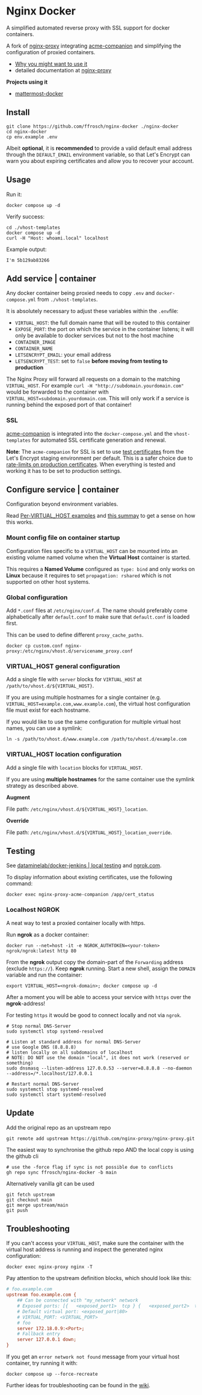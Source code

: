 # Nginx Docker

A simplified automated reverse proxy with SSL support for docker containers.

A fork of [nginx-proxy](https://github.com/nginx-proxy/nginx-proxy) integrating [acme-companion](https://github.com/nginx-proxy/acme-companion) and simplifying the configuration of proxied containers.

- [Why you might want to use it](http://jasonwilder.com/blog/2014/03/25/automated-nginx-reverse-proxy-for-docker/)
- detailed documentation at [nginx-proxy](https://github.com/nginx-proxy/nginx-proxy)

**Projects using it**

- [mattermost-docker](https://github.com/ffrosch/mattermost-docker)

## Install

```shell
git clone https://github.com/ffrosch/nginx-docker ./nginx-docker
cd nginx-docker
cp env.example .env
```

Albeit **optional**, it is **recommended** to provide a valid default email address through the `DEFAULT_EMAIL` environment variable, so that Let's Encrypt can warn you about expiring certificates and allow you to recover your account.

## Usage

Run it:

```console
docker compose up -d
```

Verify success:

```console
cd ./vhost-templates
docker compose up -d
curl -H "Host: whoami.local" localhost
```

Example output:

```console
I'm 5b129ab83266
```

## Add service | container

Any docker container being proxied needs to copy `.env` and `docker-compose.yml` from `./vhost-templates`.

It is absolutely necessary to adjust these variables within the `.env`file:

- `VIRTUAL_HOST`: the full domain name that will be routed to this container
- `EXPOSE_PORT`: the port on which the service in the container listens; it will only be available to docker services but not to the host machine
- `CONTAINER_IMAGE`
- `CONTAINER_NAME`
- `LETSENCRYPT_EMAIL`: your email address
- `LETSENCRYPT_TEST`: set to `false` **before moving from testing to production**

The Nginx Proxy will forward all requests on a domain to the matching `VIRTUAL_HOST`. For example `curl -H "http://subdomain.yourdomain.com"` would be forwarded to the container with `VIRTUAL_HOST=subdomain.yourdomain.com`. This will only work if a service is running behind the exposed port of that container!

### SSL

[acme-companion](https://github.com/nginx-proxy/acme-companion) is integrated into the `docker-compose.yml` and the `vhost-templates` for automated SSL certificate generation and renewal.

**Note**: The `acme-companion` for SSL is set to use [test certificates](https://github.com/nginx-proxy/acme-companion/blob/main/docs/Let's-Encrypt-and-ACME.md#test-certificates) from the Let's Encrypt staging environment per default. This is a safer choice due to [rate-limits on production certificates](https://letsencrypt.org/docs/rate-limits/). When everything is tested and working it has to be set to production settings.

## Configure service | container

Configuration beyond environment variables.

Read [Per-VIRTUAL_HOST examples](https://github.com/nginx-proxy/nginx-proxy/discussions/1643) and [this summay](https://github.com/nginx-proxy/nginx-proxy/issues/1398#issuecomment-587717134) to get a sense on how this works.

### Mount config file on container startup

Configuration files specific to a `VIRTUAL_HOST` can be mounted into an existing volume named volume when the **Virtual Host** container is started.

This requires a **Named Volume** configured as `type: bind` and only works on **Linux** because it requires to set `propagation: rshared` which is not supported on other host systems.

### Global configuration

Add `*.conf` files at `/etc/nginx/conf.d`. The name should preferably come alphabetically after `default.conf` to make sure that `default.conf` is loaded first.

This can be used to define different `proxy_cache_paths`.

```shell
docker cp custom.conf nginx-proxy:/etc/nginx/vhost.d/servicename_proxy.conf
```

### VIRTUAL_HOST general configuration

Add a single file with `server` blocks for `VIRTUAL_HOST` at `/path/to/vhost.d/${VIRTUAL_HOST}`.

If you are using multiple hostnames for a single container (e.g. `VIRTUAL_HOST=example.com,www.example.com`), the virtual host configuration file must exist for each hostname.

If you would like to use the same configuration for multiple virtual host names, you can use a symlink:

```shell
ln -s /path/to/vhost.d/www.example.com /path/to/vhost.d/example.com
```

### VIRTUAL_HOST location configuration

Add a single file with `location` blocks for `VIRTUAL_HOST`.

If you are using **multiple hostnames** for the same container use the symlink strategy as described above.

**Augment**

File path: `/etc/nginx/vhost.d/${VIRTUAL_HOST}_location`.

**Override**

File path: `/etc/nginx/vhost.d/${VIRTUAL_HOST}_location_override`.

## Testing

See [dataminelab/docker-jenkins | local testing](https://github.com/dataminelab/docker-jenkins-nginx-letsencrypt#local-testing) and [ngrok.com](https://ngrok.com/).

To display information about existing certificates, use the following command:

```shell
docker exec nginx-proxy-acme-companion /app/cert_status
```

### Localhost NGROK

A neat way to test a proxied container locally with https.

Run **ngrok** as a docker container:

```shell
docker run --net=host -it -e NGROK_AUTHTOKEN=<your-token> ngrok/ngrok:latest http 80
```

From the **ngrok** output copy the domain-part of the `Forwarding` address (exclude `https://`). Keep **ngrok** running. Start a new shell, assign the `DOMAIN` variable and run the container:

```shell
export VIRTUAL_HOST=<ngrok-domain>; docker compose up -d
```

After a moment you will be able to access your service with `https` over the **ngrok**-address!

For testing `https` it would be good to connect locally and not via `ngrok`.

```shell
# Stop normal DNS-Server
sudo systemctl stop systemd-resolved

# Listen at standard address for normal DNS-Server
# use Google DNS (8.8.8.8)
# listen locally on all subdomains of localhost
# NOTE: DO NOT use the domain "local", it does not work (reserved or something)
sudo dnsmasq --listen-address 127.0.0.53 --server=8.8.8.8 --no-daemon --address=/*.localhost/127.0.0.1

# Restart normal DNS-Server
sudo systemctl stop systemd-resolved
sudo systemctl start systemd-resolved
```

## Update

Add the original repo as an upstream repo

```shell
git remote add upstream https://github.com/nginx-proxy/nginx-proxy.git
```

The easiest way to synchronise the github repo AND the local copy is using the github cli

```shell
# use the -force flag if sync is not possible due to conflicts
gh repo sync ffrosch/nginx-docker -b main
```

Alternatively vanilla git can be used

```shell
git fetch upstream
git checkout main
git merge upstream/main
git push
```

## Troubleshooting

If you can't access your `VIRTUAL_HOST`, make sure the container with the virtual host address is running and inspect the generated nginx configuration:

```shell
docker exec nginx-proxy nginx -T
```

Pay attention to the upstream definition blocks, which should look like this:

```ini
# foo.example.com
upstream foo.example.com {
	## Can be connected with "my_network" network
	# Exposed ports: [{   <exposed_port1>  tcp } {   <exposed_port2>  tcp } ...]
	# Default virtual port: <exposed_port|80>
	# VIRTUAL_PORT: <VIRTUAL_PORT>
	# foo
	server 172.18.0.9:<Port>;
	# Fallback entry
	server 127.0.0.1 down;
}
```

If you get an `error network not found` message from your virtual host container, try running it with:

```shell
docker compose up --force-recreate
```

Further ideas for troubleshooting can be found in the [wiki](https://github.com/nginx-proxy/nginx-proxy/wiki/Troubleshooting).

